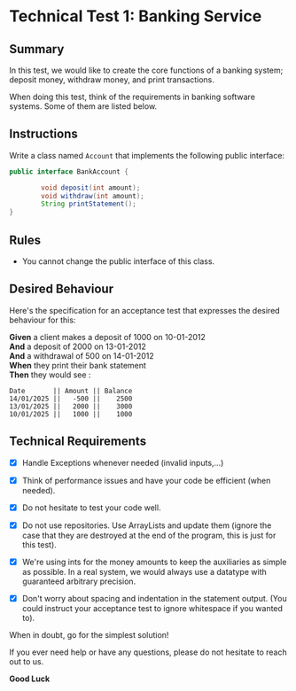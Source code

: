# Technical Test 1: Banking Service

## Summary

In this test, we would like to create the core functions of a banking system; deposit money, withdraw money, and print transactions.

When doing this test, think of the requirements in banking software systems. Some of them are listed below.

## Instructions

Write a class named `Account` that implements the following public interface:

```java
public interface BankAccount {

        void deposit(int amount);
        void withdraw(int amount);
        String printStatement();
}
```

## Rules

- You cannot change the public interface of this class.

## Desired Behaviour

Here's the specification for an acceptance test that expresses the desired behaviour for this:

**Given** a client makes a deposit of 1000 on 10-01-2012  
**And** a deposit of 2000 on 13-01-2012  
**And** a withdrawal of 500 on 14-01-2012  
**When** they print their bank statement  
**Then** they would see :
```
Date       || Amount || Balance
14/01/2025 ||   -500 ||    2500
13/01/2025 ||   2000 ||    3000
10/01/2025 ||   1000 ||    1000
```

## Technical Requirements

- [X] Handle Exceptions whenever needed (invalid inputs,...)
- [X] Think of performance issues and have your code be efficient (when needed).
- [X] Do not hesitate to test your code well.
- [X] Do not use repositories. Use ArrayLists and update them (ignore the case that they are destroyed at the end of the program, this is just for this test).
- [X] We're using ints for the money amounts to keep the auxiliaries as simple as possible. In a real system, we would always use a datatype with guaranteed arbitrary precision.
- [X] Don't worry about spacing and indentation in the statement output. (You could instruct your acceptance test to ignore whitespace if you wanted to).



When in doubt, go for the simplest solution!

If you ever need help or have any questions, please do not hesitate to reach out to us.

**Good Luck**